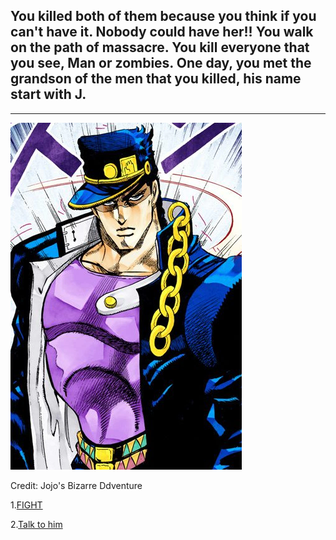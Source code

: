 ## You killed both of them because you think if you can't have it. Nobody could have her!! You walk on the path of massacre. You kill everyone that you see, Man or zombies. One day, you met the grandson of the men that you killed, his name start with J. 
---
![jojo](Jotaro.png)

Credit: Jojo's Bizarre Ddventure


1.[FIGHT](met-jojo.md)

2.[Talk to him](met-jojo.md)